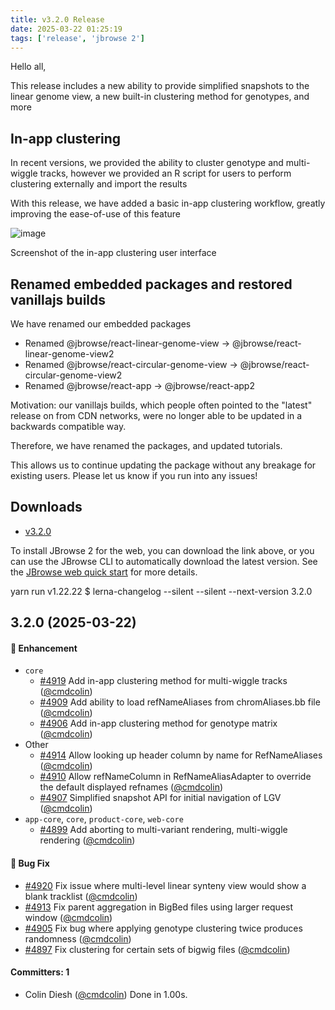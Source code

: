 ```yaml
---
title: v3.2.0 Release
date: 2025-03-22 01:25:19
tags: ['release', 'jbrowse 2']
---
```


Hello all,

This release includes a new ability to provide simplified snapshots to the
linear genome view, a new built-in clustering method for genotypes, and more

## In-app clustering

In recent versions, we provided the ability to cluster genotype and multi-wiggle
tracks, however we provided an R script for users to perform clustering
externally and import the results

With this release, we have added a basic in-app clustering workflow, greatly
improving the ease-of-use of this feature

![image](https://github.com/user-attachments/assets/74e3f09a-c3ff-4336-a311-65105e06e3d3)

Screenshot of the in-app clustering user interface

## Renamed embedded packages and restored vanillajs builds

We have renamed our embedded packages

- Renamed @jbrowse/react-linear-genome-view ->
  @jbrowse/react-linear-genome-view2
- Renamed @jbrowse/react-circular-genome-view ->
  @jbrowse/react-circular-genome-view2
- Renamed @jbrowse/react-app -> @jbrowse/react-app2

Motivation: our vanillajs builds, which people often pointed to the "latest"
release on from CDN networks, were no longer able to be updated in a backwards
compatible way.

Therefore, we have renamed the packages, and updated tutorials.

This allows us to continue updating the package without any breakage for
existing users. Please let us know if you run into any issues!

## Downloads

- [v3.2.0](https://github.com/GMOD/jbrowse-components/releases/tag/v3.2.0)

To install JBrowse 2 for the web, you can download the link above, or you can
use the JBrowse CLI to automatically download the latest version. See the
[JBrowse web quick start](https://jbrowse.org/jb2/docs/quickstart_web) for more
details.

yarn run v1.22.22 $ lerna-changelog --silent --silent --next-version 3.2.0

## 3.2.0 (2025-03-22)

#### :rocket: Enhancement

- `core`
  - [#4919](https://github.com/GMOD/jbrowse-components/pull/4919) Add in-app
    clustering method for multi-wiggle tracks
    ([@cmdcolin](https://github.com/cmdcolin))
  - [#4909](https://github.com/GMOD/jbrowse-components/pull/4909) Add ability to
    load refNameAliases from chromAliases.bb file
    ([@cmdcolin](https://github.com/cmdcolin))
  - [#4906](https://github.com/GMOD/jbrowse-components/pull/4906) Add in-app
    clustering method for genotype matrix
    ([@cmdcolin](https://github.com/cmdcolin))
- Other
  - [#4914](https://github.com/GMOD/jbrowse-components/pull/4914) Allow looking
    up header column by name for RefNameAliases
    ([@cmdcolin](https://github.com/cmdcolin))
  - [#4910](https://github.com/GMOD/jbrowse-components/pull/4910) Allow
    refNameColumn in RefNameAliasAdapter to override the default displayed
    refnames ([@cmdcolin](https://github.com/cmdcolin))
  - [#4907](https://github.com/GMOD/jbrowse-components/pull/4907) Simplified
    snapshot API for initial navigation of LGV
    ([@cmdcolin](https://github.com/cmdcolin))
- `app-core`, `core`, `product-core`, `web-core`
  - [#4899](https://github.com/GMOD/jbrowse-components/pull/4899) Add aborting
    to multi-variant rendering, multi-wiggle rendering
    ([@cmdcolin](https://github.com/cmdcolin))

#### :bug: Bug Fix

- [#4920](https://github.com/GMOD/jbrowse-components/pull/4920) Fix issue where
  multi-level linear synteny view would show a blank tracklist
  ([@cmdcolin](https://github.com/cmdcolin))
- [#4913](https://github.com/GMOD/jbrowse-components/pull/4913) Fix parent
  aggregation in BigBed files using larger request window
  ([@cmdcolin](https://github.com/cmdcolin))
- [#4905](https://github.com/GMOD/jbrowse-components/pull/4905) Fix bug where
  applying genotype clustering twice produces randomness
  ([@cmdcolin](https://github.com/cmdcolin))
- [#4897](https://github.com/GMOD/jbrowse-components/pull/4897) Fix clustering
  for certain sets of bigwig files ([@cmdcolin](https://github.com/cmdcolin))

#### Committers: 1

- Colin Diesh ([@cmdcolin](https://github.com/cmdcolin)) Done in 1.00s.
